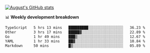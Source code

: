 
[![August's GitHub stats](https://github-readme-stats.vercel.app/api?username=zou-weidong&show_icons=true&theme=radical)](https://github.com/zou-weidong)


📊 **Weekly development breakdown**
<!--START_SECTION:waka-->

```txt
TypeScript   5 hrs 13 mins   █████████░░░░░░░░░░░░░░░░   36.23 %
Other        3 hrs 17 mins   █████▓░░░░░░░░░░░░░░░░░░░   22.89 %
Go           1 hr 49 mins    ███▒░░░░░░░░░░░░░░░░░░░░░   12.67 %
YAML         1 hr 33 mins    ██▓░░░░░░░░░░░░░░░░░░░░░░   10.84 %
Markdown     50 mins         █▒░░░░░░░░░░░░░░░░░░░░░░░   05.89 %
```

<!--END_SECTION:waka-->
